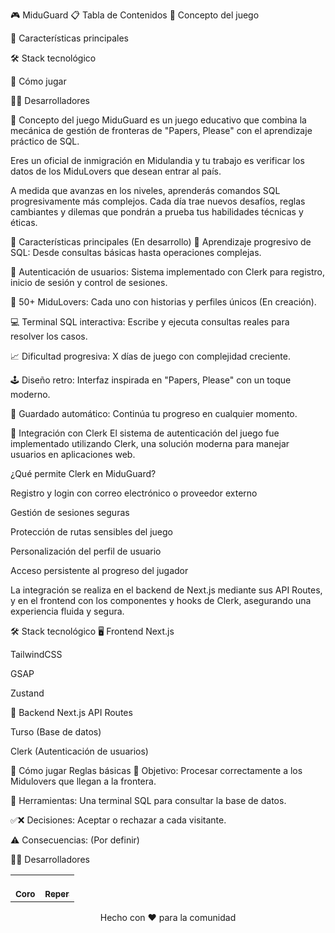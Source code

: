 🎮 MiduGuard
📋 Tabla de Contenidos
📖 Concepto del juego

🌟 Características principales

🛠️ Stack tecnológico

🎯 Cómo jugar

👨‍💻 Desarrolladores

📖 Concepto del juego
MiduGuard es un juego educativo que combina la mecánica de gestión de fronteras de "Papers, Please" con el aprendizaje práctico de SQL.

Eres un oficial de inmigración en Midulandia y tu trabajo es verificar los datos de los MiduLovers que desean entrar al país.

A medida que avanzas en los niveles, aprenderás comandos SQL progresivamente más complejos. Cada día trae nuevos desafíos, reglas cambiantes y dilemas que pondrán a prueba tus habilidades técnicas y éticas.

🌟 Características principales (En desarrollo)
🧠 Aprendizaje progresivo de SQL: Desde consultas básicas hasta operaciones complejas.

🔐 Autenticación de usuarios: Sistema implementado con Clerk para registro, inicio de sesión y control de sesiones.

👤 50+ MiduLovers: Cada uno con historias y perfiles únicos (En creación).

💻 Terminal SQL interactiva: Escribe y ejecuta consultas reales para resolver los casos.

📈 Dificultad progresiva: X días de juego con complejidad creciente.

🕹️ Diseño retro: Interfaz inspirada en "Papers, Please" con un toque moderno.

💾 Guardado automático: Continúa tu progreso en cualquier momento.

🔐 Integración con Clerk
El sistema de autenticación del juego fue implementado utilizando Clerk, una solución moderna para manejar usuarios en aplicaciones web.

¿Qué permite Clerk en MiduGuard?

Registro y login con correo electrónico o proveedor externo

Gestión de sesiones seguras

Protección de rutas sensibles del juego

Personalización del perfil de usuario

Acceso persistente al progreso del jugador

La integración se realiza en el backend de Next.js mediante sus API Routes, y en el frontend con los componentes y hooks de Clerk, asegurando una experiencia fluida y segura.

🛠️ Stack tecnológico
🖥️ Frontend
Next.js

TailwindCSS

GSAP

Zustand

🔧 Backend
Next.js API Routes

Turso (Base de datos)

Clerk (Autenticación de usuarios)

🎯 Cómo jugar
Reglas básicas
🎯 Objetivo: Procesar correctamente a los Midulovers que llegan a la frontera.

🧰 Herramientas: Una terminal SQL para consultar la base de datos.

✅❌ Decisiones: Aceptar o rechazar a cada visitante.

⚠️ Consecuencias: (Por definir)

👨‍💻 Desarrolladores
<table> <tr> <td align="center"> <a href="https://github.com/CoroFranco"> <br /> <sub><b>Coro</b></sub> </a> </td> <td align="center"> <a href="#"> <br /> <sub><b>Reper</b></sub> </a> </td> </tr> </table>
<p align="center"> Hecho con ❤️ para la comunidad </p>
